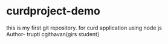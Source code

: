 # curdproject-demo
this is my first git repository.  for curd application using node js
<br>
Author- trupti cgithavan(girs student)
